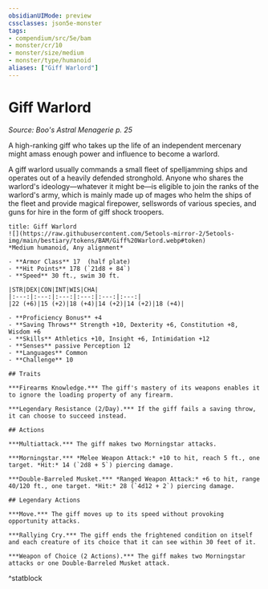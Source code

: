 ```yaml
---
obsidianUIMode: preview
cssclasses: json5e-monster
tags:
- compendium/src/5e/bam
- monster/cr/10
- monster/size/medium
- monster/type/humanoid
aliases: ["Giff Warlord"]
---
```

# Giff Warlord
*Source: Boo's Astral Menagerie p. 25*  

A high-ranking giff who takes up the life of an independent mercenary might amass enough power and influence to become a warlord.

A giff warlord usually commands a small fleet of spelljamming ships and operates out of a heavily defended stronghold. Anyone who shares the warlord's ideology—whatever it might be—is eligible to join the ranks of the warlord's army, which is mainly made up of mages who helm the ships of the fleet and provide magical firepower, sellswords of various species, and guns for hire in the form of giff shock troopers.

```ad-statblock
title: Giff Warlord
![](https://raw.githubusercontent.com/5etools-mirror-2/5etools-img/main/bestiary/tokens/BAM/Giff%20Warlord.webp#token)
*Medium humanoid, Any alignment*

- **Armor Class** 17  (half plate)
- **Hit Points** 178 (`21d8 + 84`)
- **Speed** 30 ft., swim 30 ft.

|STR|DEX|CON|INT|WIS|CHA|
|:---:|:---:|:---:|:---:|:---:|:---:|
|22 (+6)|15 (+2)|18 (+4)|14 (+2)|14 (+2)|18 (+4)|

- **Proficiency Bonus** +4
- **Saving Throws** Strength +10, Dexterity +6, Constitution +8, Wisdom +6
- **Skills** Athletics +10, Insight +6, Intimidation +12
- **Senses** passive Perception 12
- **Languages** Common
- **Challenge** 10

## Traits

***Firearms Knowledge.*** The giff's mastery of its weapons enables it to ignore the loading property of any firearm.

***Legendary Resistance (2/Day).*** If the giff fails a saving throw, it can choose to succeed instead.

## Actions

***Multiattack.*** The giff makes two Morningstar attacks.

***Morningstar.*** *Melee Weapon Attack:* +10 to hit, reach 5 ft., one target. *Hit:* 14 (`2d8 + 5`) piercing damage.

***Double-Barreled Musket.*** *Ranged Weapon Attack:* +6 to hit, range 40/120 ft., one target. *Hit:* 28 (`4d12 + 2`) piercing damage.

## Legendary Actions

***Move.*** The giff moves up to its speed without provoking opportunity attacks.

***Rallying Cry.*** The giff ends the frightened condition on itself and each creature of its choice that it can see within 30 feet of it.

***Weapon of Choice (2 Actions).*** The giff makes two Morningstar attacks or one Double-Barreled Musket attack.
```
^statblock